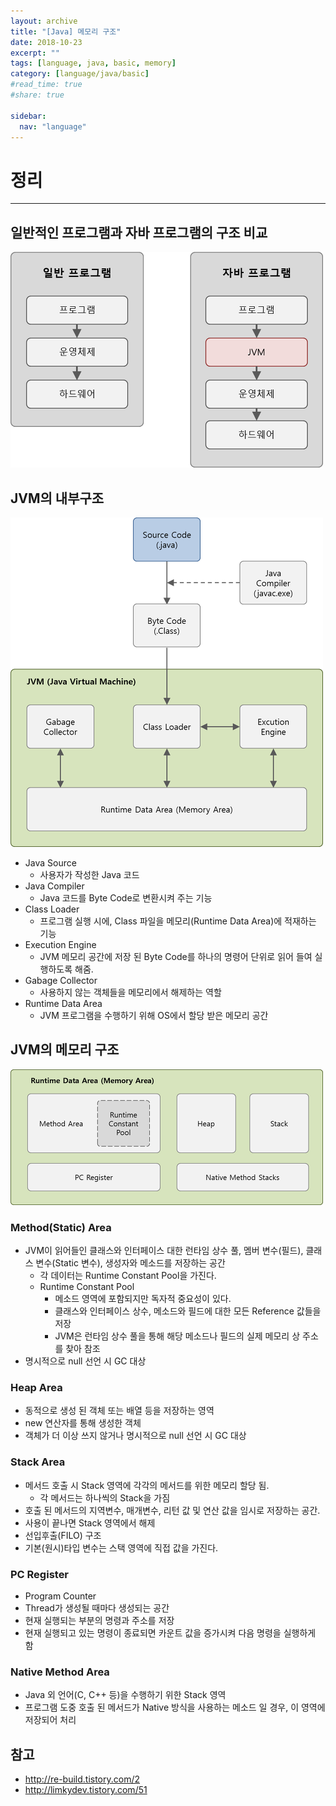 ```yaml
---
layout: archive
title: "[Java] 메모리 구조"
date: 2018-10-23
excerpt: ""
tags: [language, java, basic, memory]
category: [language/java/basic]
#read_time: true
#share: true

sidebar:
  nav: "language"
---
```


# 정리

* * *

## 일반적인 프로그램과 자바 프로그램의 구조 비교

![memory01](/assets/image/language/java/basic/memory01.png)

## JVM의 내부구조

![memory02](/assets/image/language/java/basic/memory02.png)

* Java Source
  * 사용자가 작성한 Java 코드
* Java Compiler
  * Java 코드를 Byte Code로 변환시켜 주는 기능
* Class Loader
  * 프로그램 실행 시에, Class 파일을 메모리(Runtime Data Area)에 적재하는 기능
* Execution Engine
  * JVM 메모리 공간에 저장 된 Byte Code를 하나의 명령어 단위로 읽어 들여 실행하도록 해줌.
* Gabage Collector
  * 사용하지 않는 객체들을 메모리에서 해제하는 역할
* Runtime Data Area
  * JVM 프로그램을 수행하기 위해 OS에서 할당 받은 메모리 공간

## JVM의 메모리 구조

![memory02](/assets/image/language/java/basic/memory03.png)

### Method(Static) Area

* JVM이 읽어들인 클래스와 인터페이스 대한 런타임 상수 풀, 멤버 변수(필드), 클래스 변수(Static 변수), 생성자와 메소드를 저장하는 공간
  * 각 데이터는 Runtime Constant Pool을 가진다.
  * Runtime Constant Pool
    * 메소드 영역에 포함되지만 독자적 중요성이 있다.
    * 클래스와 인터페이스 상수, 메소드와 필드에 대한 모든 Reference 값들을 저장
    * JVM은 런타임 상수 풀을 통해 해당 메소드나 필드의 실제 메모리 상 주소를 찾아 참조
* 명시적으로 null 선언 시 GC 대상

### Heap Area

* 동적으로 생성 된 객체 또는 배열 등을 저장하는 영역
* new 연산자를 통해 생성한 객체
* 객체가 더 이상 쓰지 않거나 명시적으로 null 선언 시 GC 대상

### Stack Area

* 메서드 호출 시 Stack 영역에 각각의 메서드를 위한 메모리 할당 됨.
  * 각 메서드는 하나씩의 Stack을 가짐
* 호출 된 메서드의 지역변수, 매개변수, 리턴 값 및 연산 값을 임시로 저장하는 공간.
* 사용이 끝나면 Stack 영역에서 해제
* 선입후출(FILO) 구조
* 기본(원시)타입 변수는 스택 영역에 직접 값을 가진다.

### PC Register

* Program Counter
* Thread가 생성될 때마다 생성되는 공간
* 현재 실행되는 부분의 명령과 주소를 저장
* 현재 실행되고 있는 명령이 종료되면 카운트 값을 증가시켜 다음 명령을 실행하게 함

### Native Method Area

* Java 외 언어(C, C++ 등)을 수행하기 위한 Stack 영역
* 프로그램 도중 호출 된 메서드가 Native 방식을 사용하는 메소드 일 경우, 이 영역에 저장되어 처리

## 참고

* <http://re-build.tistory.com/2>
* <http://limkydev.tistory.com/51>